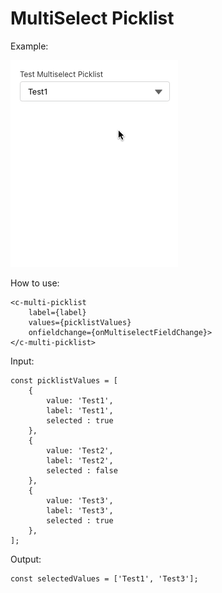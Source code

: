 # MultiSelect Picklist

Example:

[![Multiselect gif][1]][1]

How to use:

    <c-multi-picklist
        label={label}
        values={picklistValues}
        onfieldchange={onMultiselectFieldChange}>
    </c-multi-picklist>

Input:

    const picklistValues = [
        {
            value: 'Test1',
            label: 'Test1',
            selected : true
        },
        {
            value: 'Test2',
            label: 'Test2',
            selected : false
        },
        {
            value: 'Test3',
            label: 'Test3',
            selected : true
        },
    ];

Output:
    
    const selectedValues = ['Test1', 'Test3'];


[1]: https://github.com/OPutria/lwc-multiselect-picklist/blob/master/preview.gif



